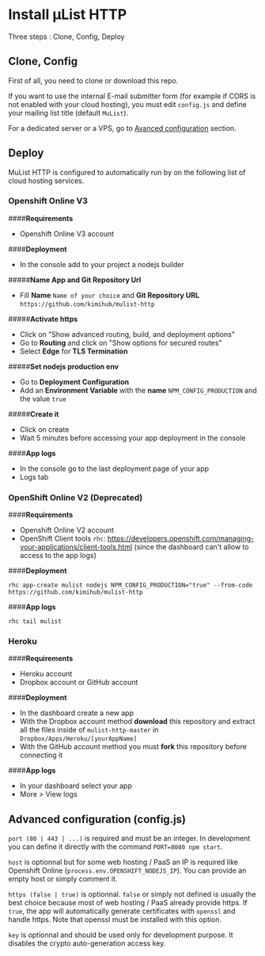 # Install µList HTTP

Three steps : Clone, Config, Deploy

## Clone, Config

First of all, you need to clone or download this repo.

If you want to use the internal E-mail submitter form (for example if CORS is not enabled with your cloud hosting), you must edit `config.js` and define your mailing list title (default `MuList`).

For a dedicated server or a VPS, go to [Avanced configuration](#advanced_config) section.

## Deploy

MuList HTTP is configured to automatically run by on the following list of cloud hosting services.

### **Openshift Online V3**

####**Requirements**
- Openshift Online V3 account

####**Deployment**
- In the console add to your project a nodejs builder

#####**Name App and Git Repository Url**

- Fill **Name** `Name of your choice` and **Git Repository URL** `https://github.com/kimihub/mulist-http`

#####**Activate https**

- Click on "Show advanced routing, build, and deployment options"
- Go to **Routing** and click on "Show options for secured routes"
- Select **Edge** for **TLS Termination**

#####**Set nodejs production env**

- Go to **Deployment Configuration**
- Add an **Environment Variable** with the **name** `NPM_CONFIG_PRODUCTION` and the value `true`

#####**Create it**

- Click on create 
- Wait 5 minutes before accessing your app deployment in the console

####**App logs**

- In the console go to the last deployment page of your app
- Logs tab

### **OpenShift Online V2 (Deprecated)**

####**Requirements**
- Openshift Online V2 account
- OpenShift Client tools `rhc`: https://developers.openshift.com/managing-your-applications/client-tools.html (since the dashboard can't allow to access to the app logs)

####**Deployment**

    rhc app-create mulist nodejs NPM_CONFIG_PRODUCTION="true" --from-code https://github.com/kimihub/mulist-http

####**App logs**

    rhc tail mulist

### **Heroku**

####**Requirements**
- Heroku account
- Dropbox account or GitHub account

####**Deployment**
- In the dashboard create a new app
- With the Dropbox account method **download** this repository and extract all the files inside of `mulist-http-master` in `Dropbox/Apps/Heroku/[yourAppName]`
- With the GitHub account method you must **fork** this repository before connecting it

####**App logs**
- In your dashboard select your app 
- More > View logs

## <a name="advanced_config"></a> Advanced configuration (config.js)

`port (80 | 443 | ...)` is required and must be an integer. In development you can define it directly with the command `PORT=8080 npm start`.

`host` is optionnal but for some web hosting / PaaS an IP is required like Openshift Online (`process.env.OPENSHIFT_NODEJS_IP`). You can provide an empty host or simply comment it.

`https (false | true)` is optionnal. `false` or simply not defined is usually the best choice because most of web hosting / PaaS already provide https. If `true`, the app will automatically generate certificates with `openssl` and handle https. Note that openssl must be installed with this option.

`key` is optionnal and should be used only for development purpose. It disables the crypto auto-generation access key.
